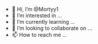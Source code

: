 - 👋 Hi, I’m @Mortyy1
- 👀 I’m interested in ...
- 🌱 I’m currently learning ...
- 💞️ I’m looking to collaborate on ...
- 📫 How to reach me ...


<!---
MoroccanAS/MoroccanAS is a ✨ special ✨ repository because its `README.md` (this file) appears on your GitHub profile.
You can click the Preview link to take a look at your changes.
--->
